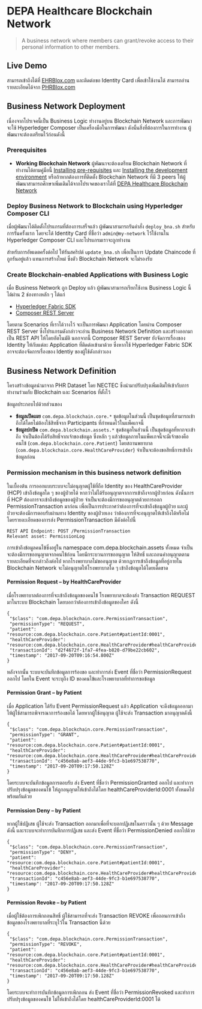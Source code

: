 # DEPA Healthcare Blockchain Network

> A business network where members can grant/revoke access to their personal information to other members.

## Live Demo
สามารถเข้าถึงได้ที่ [EHRBlox.com](https://ehrblox.com) และติดต่อขอ Identity Card เพื่อเข้าใช้งานได้ สามารถอ่านรายละเอียดได้จาก [PHRBlox.com](https://www.phrblox.com)

## Business Network Deployment
เนื่องจากโปรเจคนี้เป็น Business Logic ทำงานอยู่บน Blockchain Network และการพัฒนาจะใช้ Hyperledger Composer เป็นเครื่องมือในการพัฒนา ดังนั้นสิ่งที่ต้องการในการทำงาน ผู้พัฒนาจะต้องเตรียมไว้ก่อนดังนี้

### Prerequisites

* **Working Blockchain Network** ผู้พัฒนาจะต้องเตรียม Blockchain Network ที่ทำงานได้ตามคู่มือนี้ [Installing pre-requisites](https://hyperledger.github.io/composer/latest/installing/installing-prereqs) และ [Installing the development environment](https://hyperledger.github.io/composer/latest/installing/development-tools) หรือถ้าหากต้องการที่ติดตั้ง Blockchain Network ที่มี 3 peers ให้ผู้พัฒนาสามารถศึกษาเพิ่มเติมได้จากโปรเจคของเราได้ที่ [DEPA Healthcare Blockchain Network](https://github.com/intermedisoft/blockchain-fabric-network)

### Deploy Business Network to Blockchain using Hyperledger Composer CLI

เมื่อผู้พัฒนาได้ติดตั้งโปรแกรมที่ต้องการเสร็จแล้ว ผู้พัฒนาสามารถรันคำสั่ง `deploy_bna.sh` สำหรับการรันครั้งแรก โดยจะได้ Identity Card ที่ชื่อว่า `admin@my-network` ไว้ใช้งานใน Hyperledger Composer CLI และโปรแกรมเราจะถูกทำงาน

สำหรับการอัพเดตครั้งต่อไป ให้รันสคริปต์ `update_bna.sh` เพื่อเป็นการ Update Chaincode ที่ถูกรันอยู่แล้ว แทนการสร้างใหม่ ซึ่งตัว Blockchain Network จะไม่รองรับ

### Create Blockchain-enabled Applications with Business Logic

เมื่อ Business Network ถูก Deploy แล้ว ผู้พัฒนาสามารถเรียกใช้งาน Business Logic นี้ได้ผ่าน 2 ช่องทางหลัก ๆ ได้แก่

* [Hyperledger Fabric SDK](http://hyperledger-fabric.readthedocs.io/en/release/fabric-sdks.html) 
* [Composer REST Server](https://hyperledger.github.io/composer/latest/integrating/getting-started-rest-api.html)

โดยตาม Scenarios ที่เราได้วางไว้ จะเป็นการพัฒนา Application โดยผ่าน Composer REST Server ซึ่งโปรแกรมดังกล่าวจะอ่าน Business Network Definition และสร้างออกมาเป็น REST API ให้โดยอัตโนมัติ นอกจากนี้ Composer REST Server ยังจัดการเรื่องของ Identity ให้กับแต่ละ Application ที่ติดต่อเข้ามาด้วย ซึ่งหากใช้ Hyperledger Fabric SDK อาจจะต้องจัดการเรื่องของ Identiy ของผู้ใช้ดังกล่าวเอง

## Business Network Definition

โครงสร้างข้อมูลนำมาจาก PHR Dataset โดย NECTEC ซึ่งนำมาปรับปรุงเพิ่มเติมให้เข้ากับการทำงานร่วมกับ Blockchain และ Scenarios ที่ตั้งไว้

ข้อมูลประกอบไปด้วยส่วนของ
* **ข้อมูลเปิดเผย** `com.depa.blockchain.core.*` ชุดข้อมูลในส่วนนี้ เป็นชุดข้อมูลที่สามารถเข้าถึงได้โดยไม่ต้องใช้สิทธิ์จาก Participants ที่กำหนดไว้ในแพ็คเกจนี้
* **ข้อมูลปกปิด** `com.depa.blockchain.assets.*` ชุดข้อมูลในส่วนนี้ เป็นชุดข้อมูลที่หากจะเข้าถึง จำเป็นต้องได้รับสิทธิ์จากเจ้าของข้อมูล ซึ่งหลัก ๆ แล้วข้อมูลภายในแพ็คเกจนี้จะมีเจ้าของคือคนไข้ (`com.depa.blockchain.core.Patient`) โดยสถานพยาบาล (`com.depa.blockchain.core.HealthCareProvider`) จำเป็นจะต้องขอสิทธิ์การเข้าถึงข้อมูลก่อน

### Permission mechanism in this business network definition

ในเบื้องต้น การออกแบบระบบจะไม่อนุญาตผู้ใช้ที่ถือ Identity ของ HealthCareProvider (HCP) เข้าถึงข้อมูลใด ๆ ของผู้ป่วยได้ หากว่าไม่ได้รับอนุญาตจากการเข้าถึงจากผู้ป่วยก่อน ดังนั้นการที่ HCP ต้องการจะเข้าถึงข้อมูลของผู้ป่วย จำเป็นจะต้องมีการขออนุญาตด้วยการออก PermissionTransaction มาก่อน เพื่อเป็นการประกาศว่าต้องการที่จะเข้าถึงข้อมูลผู้ป่วย และผู้ป่วยจะต้องมีการตอบรับผ่านทาง Identity ของผู้ป่วยเอง ว่าต้องการที่จะอนุญาตให้เข้าถึงได้หรือไม่
โดยรายละเอียดของการส่ง PermissionTransaction มีดังต่อไปนี้ 

```
REST API Endpoint: POST /PermissionTransaction
Relevant asset: PermissionLog
```
การเข้าถึงข้อมูลคนไข้ซึ่งอยู่ใน namespace com.depa.blockchain.assets ทั้งหมด จำเป็นจะต้องมีการขออนุญาตจากคนไข้ก่อน โดยมีกระบวนการขออนุญาต ให้สิทธิ์ และถอนคำอนุญาตตามรายละเอียดที่จะกล่าวถึงต่อไป
หากโรงพยาบาลไม่ขออนุญาต ด้วยกฏการเข้าถึงข้อมูลที่อยู่ภายใน Blockchain Network จะไม่อนุญาตให้โรงพยาบาลใด ๆ เข้าถึงข้อมูลได้โดยเด็ดขาด

#### Permission Request – by HealthCareProvider
เมื่อโรงพยาบาลต้องการที่จะเข้าถึงข้อมูลของคนไข้ โรงพยาบาลจะต้องส่ง Transaction REQUEST มาในระบบ Blockchain โดยบอกว่าต้องการเข้าถึงข้อมูลของใคร ดังนี้
```
{
 "$class": "com.depa.blockchain.core.PermissionTransaction",
 "permissionType": "REQUEST",
 "patient": "resource:com.depa.blockchain.core.Patient#patientId:0001",
 "healthCareProvider": "resource:com.depa.blockchain.core.HealthCareProvider#healthCareProviderId:0001",
 "transactionId": "d2f4672f-1fa7-4fea-b820-d79be22cb602",
 "timestamp": "2017-09-20T09:16:54.800Z"
}
```

หลังจากนั้น ระบบจะบันทึกข้อมูลการร้องขอ และทำการส่ง Event ที่ชื่อว่า PermissionRequest ออกไป โดยใน Event จะระบุถึง ID ของคนไข้และโรงพยาบาลที่ทำการขอข้อมูล

#### Permission Grant – by Patient

เมื่อ Application ได้รับ Event PermissionRequest แล้ว Application จะดึงข้อมูลออกมาให้ผู้ใช้สามารถพิจารณาการร้องขอได้ โดยหากผู้ใช้อนุญาต ผู้ใช้จะส่ง Transaction มาอนุญาตดังนี้
```
{
 "$class": "com.depa.blockchain.core.PermissionTransaction",
 "permissionType": "GRANT",
 "patient": "resource:com.depa.blockchain.core.Patient#patientId:0001",
 "healthCareProvider": "resource:com.depa.blockchain.core.HealthCareProvider#healthCareProviderId:0001",
 "transactionId": "c456e8ab-aef3-44de-9fc3-b1e697538770",
 "timestamp": "2017-09-20T09:17:50.128Z"
}
```
โดยระบบจะบันทึกข้อมูลการตอบรับ ส่ง Event ที่ชื่อว่า PermissionGranted ออกไป และทำการปรับปรุงข้อมูลของคนไข้ ให้ถูกอนุญาตให้เข้าถึงได้โดย healthCareProviderId:0001 ทั้งหมดไปพร้อมกันด้วย

#### Permission Deny – by Patient
หากผู้ใช้ปฏิเสธ ผู้ใช้จะส่ง Transaction ออกมาเพื่อที่จะบอกปฏิเสธในคราวนั้น ๆ ด้วย Message ดังนี้ และระบบจะทำการบันทึกการปฏิเสธ และส่ง Event ที่ชื่อว่า PermissionDenied ออกไปด้วย
```
{
 "$class": "com.depa.blockchain.core.PermissionTransaction",
 "permissionType": "DENY",
 "patient": "resource:com.depa.blockchain.core.Patient#patientId:0001",
 "healthCareProvider": "resource:com.depa.blockchain.core.HealthCareProvider#healthCareProviderId:0001",
 "transactionId": "c456e8ab-aef3-44de-9fc3-b1e697538770",
 "timestamp": "2017-09-20T09:17:50.128Z"
}
```

#### Permission Revoke – by Patient

เมื่อผู้ใช้ต้องการเพิกถอนสิทธิ์ ผู้ใช้สามารถที่จะส่ง Transaction REVOKE เพื่อถอนการเข้าถึงข้อมูลของโรงพยาบาลที่ระบุไว้ใน Transaction นี้ด้วย
```
{
 "$class": "com.depa.blockchain.core.PermissionTransaction",
 "permissionType": "REVOKE",
 "patient": "resource:com.depa.blockchain.core.Patient#patientId:0001",
 "healthCareProvider": "resource:com.depa.blockchain.core.HealthCareProvider#healthCareProviderId:0001",
 "transactionId": "c456e8ab-aef3-44de-9fc3-b1e697538770",
 "timestamp": "2017-09-20T09:17:50.128Z"
}
```
โดยระบบจะทำการบันทึกข้อมูลการเพิกถอน ส่ง Event ที่ชื่อว่า PermissionRevoked และทำการปรับปรุงข้อมูลของคนไข้ ไม่ให้เข้าถึงได้โดย healthCareProviderId:0001 ได้
